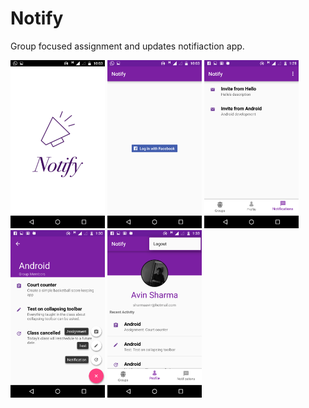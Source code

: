 # Notify

Group focused assignment and updates notifiaction app.

<img width="30%" src="Screenshots/Screenshot_20160713-220310.png" />

<img width="30%" src="Screenshots/Screenshot_20160713-220316.png" />

<img width="30%" src="Screenshots/Screenshot_20160714-012829.png" />

<img width="30%" src="Screenshots/Screenshot_20160714-013023.png" />

<img width="30%" src="Screenshots/Screenshot_20160714-013347.png" />
